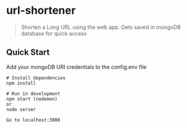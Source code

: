 # url-shortener

> Shorten a Long URL using the web app.
> Gets saved in mongoDB database for quick access

## Quick Start
Add your mongoDB URI credentials to the config.env file

```
# Install dependencies
npm install

# Run in development
npm start (nodemon)
or
node server

Go to localhost:3000
```
